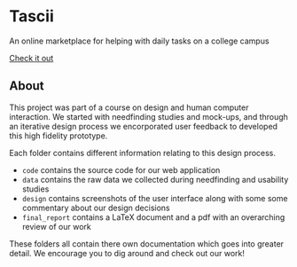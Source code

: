 # Tascii

An online marketplace for helping with daily tasks on a college campus

[Check it out](https://calm-plateau-71093.herokuapp.com/)

## About

This project was part of a course on design and human computer interaction. We started with needfinding studies and mock-ups, and through an iterative design process we encorporated user feedback to developed this high fidelity prototype. 

Each folder contains different information relating to this design process. 
- `code` contains the source code for our web application
- `data` contains the raw data we collected during needfinding and usability studies
- `design` contains screenshots of the user interface along with some some commentary about our design decisions
- `final_report` contains a LaTeX document and a pdf with an overarching review of our work

These folders all contain there own documentation which goes into greater detail. We encourage you to dig around and check out our work!
